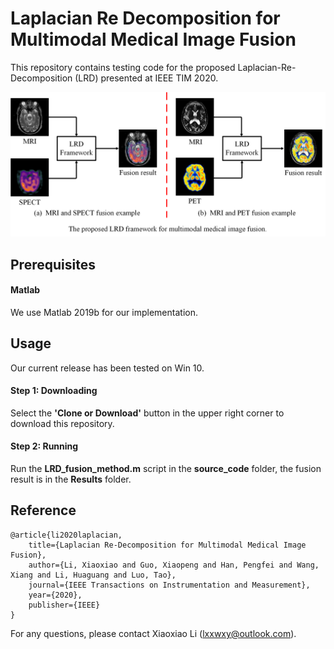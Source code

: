 # Laplacian Re Decomposition for Multimodal Medical Image Fusion
This repository contains testing code for the proposed Laplacian-Re-Decomposition (LRD) presented at IEEE TIM 2020.

![image](https://github.com/MDLW/Medical-Image-Fusion/blob/master/Schematic_Diagram/Fig3.png)

## Prerequisites
#### Matlab
We use Matlab 2019b for our implementation.

## Usage
Our current release has been tested on Win 10.
#### Step 1: Downloading
Select the **'Clone or Download'** button in the upper right corner to download this repository.
#### Step 2: Running
Run the **LRD_fusion_method.m** script in the **source_code** folder, the fusion result is in the **Results** folder.


## Reference

    @article{li2020laplacian,
        title={Laplacian Re-Decomposition for Multimodal Medical Image Fusion},
        author={Li, Xiaoxiao and Guo, Xiaopeng and Han, Pengfei and Wang, Xiang and Li, Huaguang and Luo, Tao},
        journal={IEEE Transactions on Instrumentation and Measurement},
        year={2020},
        publisher={IEEE}
    }
    
    
    
    
For any questions, please contact Xiaoxiao Li (lxxwxy@outlook.com).



